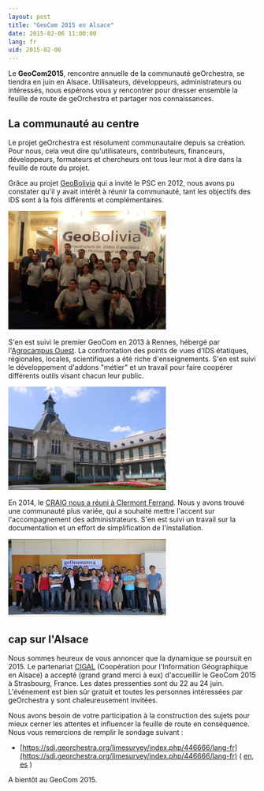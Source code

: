 ```yaml
---
layout: post
title: "GeoCom 2015 en Alsace"
date: 2015-02-06 11:00:00
lang: fr
uid: 2015-02-06
---
```


Le **GeoCom2015**, rencontre annuelle de la communauté geOrchestra, se tiendra en juin en Alsace. Utilisateurs, développeurs, administrateurs ou intéressés, nous espérons vous y rencontrer pour dresser ensemble la feuille de route de geOrchestra et partager nos connaissances.

<!--more-->

## La communauté au centre

Le projet geOrchestra est résolument communautaire depuis sa création. Pour nous, cela veut dire qu'utilisateurs, contributeurs, financeurs, développeurs, formateurs et chercheurs ont tous leur mot à dire dans la feuille de route du projet.

Grâce au projet [GeoBolivia](http://geo.gob.bo/) qui a invité le PSC en 2012, nous avons pu constater qu'il y avait intérêt à réunir la communauté, tant les objectifs des IDS sont à la fois différents et complémentaires.

<img src="/public/posts/2015-02-06/equipogeobolivia-48779.jpg" width="320" alt="bolivia2012" />

S'en est suivi le premier GeoCom en 2013 à Rennes, hébergé par l'[Agrocampus Ouest](http://geowww.agrocampus-ouest.fr/). La confrontation des points de vues d'IDS étatiques, régionales, locales, scientifiques a été riche d'enseignements. S'en est suivi le développement d'addons "métier" et un travail pour faire coopérer différents outils visant chacun leur public.

<img src="/public/AGROCAMPUS.jpg" alt="" width="320" alt="agrocampus ouest 2013" />

En 2014, le [CRAIG nous a réuni à Clermont Ferrand](http://www.craig.fr/reunions/1229-georchestra-community-meeting). Nous y avons trouvé une communauté plus variée, qui a souhaité mettre l'accent sur l'accompagnement des administrateurs. S'en est suivi un travail sur la documentation et un effort de simplification de l'installation.

<img src="/public/posts/2015-02-06/geocom2014.png" width="320" alt="craig 2014" />


## cap sur l'Alsace

Nous sommes heureux de vous annoncer que la dynamique se poursuit en 2015. Le partenariat [CIGAL](http://www.cigalsace.org/) (Coopération pour l'Information Géographique en Alsace) a accepté (grand grand merci à eux) d'accueillir le GeoCom 2015 à Strasbourg, France. Les dates pressenties sont du 22 au 24 juin. L'événement est bien sûr gratuit et toutes les personnes intéressées par geOrchestra y sont chaleureusement invitées.

Nous avons besoin de votre participation à la construction des sujets pour mieux cerner les attentes et influencer la feuille de route en conséquence. Nous vous remercions de remplir le sondage suivant :

* [https://sdi.georchestra.org/limesurvey/index.php/446666/lang-fr](https://sdi.georchestra.org/limesurvey/index.php/446666/lang-fr) ( [en](https://sdi.georchestra.org/limesurvey/index.php/446666/lang-en),
[es](https://sdi.georchestra.org/limesurvey/index.php/446666/lang-es)
)

A bientôt au GeoCom 2015.


